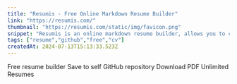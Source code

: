 ```yaml
---
title: "Resumis - Free Online Markdown Resume Builder"
link: "https://resumis.com/"
thumbnail: "https://resumis.com/static/img/favicon.png"
snippet: "Resumis is an online markdown resume builder, allows you to create online cv free and save to your own Github!"
tags: ["resume","github","free","cv"]
createdAt: 2024-07-13T15:13:33.523Z
---
```

Free resume builder
Save to self GitHub repository
Download PDF
Unlimited Resumes
